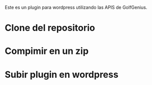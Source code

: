Este es un plugin para wordpress utilizando las APIS de GolfGenius.

# Clone del repositorio

# Compimir en un zip

# Subir plugin en wordpress
